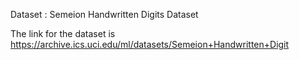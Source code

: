Dataset : Semeion Handwritten Digits Dataset

The link for the dataset is https://archive.ics.uci.edu/ml/datasets/Semeion+Handwritten+Digit
